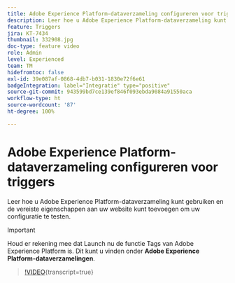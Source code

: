 ```yaml
---
title: Adobe Experience Platform-dataverzameling configureren voor triggers
description: Leer hoe u Adobe Experience Platform-dataverzameling kunt gebruiken en de vereiste eigenschappen aan uw website kunt toevoegen om uw configuratie te testen.
feature: Triggers
jira: KT-7434
thumbnail: 332908.jpg
doc-type: feature video
role: Admin
level: Experienced
team: TM
hidefromtoc: false
exl-id: 39e087af-0868-4db7-b031-1830e72f6e61
badgeIntegration: label="Integratie" type="positive"
source-git-commit: 943599bd7ce139ef846f093ebda9084a91550aca
workflow-type: ht
source-wordcount: '87'
ht-degree: 100%

---
```


# Adobe Experience Platform-dataverzameling configureren voor triggers

Leer hoe u Adobe Experience Platform-dataverzameling kunt gebruiken en de vereiste eigenschappen aan uw website kunt toevoegen om uw configuratie te testen.

>[!IMPORTANT]
>
> Houd er rekening mee dat Launch nu de functie Tags van Adobe Experience Platform is. Dit kunt u vinden onder **Adobe Experience Platform-dataverzamelingen**.

>[!VIDEO](https://video.tv.adobe.com/v/332908?learn=on){transcript=true}
